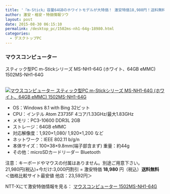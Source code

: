 ```yaml
---
title: '『m-Stick』容量64GBのホワイトモデルが大特価！ 激安特価18,980円！送料無料！'
author: 激安・格安・特価情報ツウ
layout: post
date: 2015-08-30 06:15:10
permalink: /desktop_pc/1502ms-nh1-64g-18980.html
categories:
  - デスクトップPC
---
```

### マウスコンピューター
スティック型PC m-Stickシリーズ MS-NH1-64G (ホワイト、64GB eMMC) 1502MS-NH1-64G

<div class="img-bg2 img_L">
  <a href="//px.a8.net/svt/ejp?a8mat=ZYP6S+8IMA3E+S1Q+BWGDT&#038;a8ejpredirect=//nttxstore.jp/_II_M714958498" target="_blank"><br /> <img border="0" alt="マウスコンピューター スティック型PC m-Stickシリーズ MS-NH1-64G (ホワイト、64GB eMMC) 1502MS-NH1-64G" src="//i2.wp.com/image.nttxstore.jp/l2_images/M/M7/M714958498.jpg?w=120" data-recalc-dims="1" /></a>
</div>

<!--more-->

  * OS：Windows 8.1 with Bing 32ビット
  * CPU：インテル Atom Z3735F 4コア/1.33GHz/最大1.83GHz
  * メモリ：PC3-10600 DDR3L 2GB
  * ストレージ：64GB eMMC
  * 対応解像度：1,920×1,080/ 1,920×1,200 など
  * ネットワーク：IEEE 802.11 b/g/n
  * 本体サイズ：100×38×9.8mm(端子部含まず) 重量：約44g
  * その他：microSDカードリーダー Bluetooth

注意：キーボードやマウスの付属はありません。別途ご用意下さい。
<br clear="all" />21,980円(税込)+今だけ:3,000円割引 = 激安特価 <span class="tokka-price"><strong>18,980</strong></span> 円（税込）**送料無料**
＜価格比較サイト最安値 他店：23,592円＞

NTT-Xにて激安特価情報を見る： <span class="fs150p"><a href="//px.a8.net/svt/ejp?a8mat=ZYP6S+8IMA3E+S1Q+BWGDT&#038;a8ejpredirect=//nttxstore.jp/_II_M714958498" target="_blank">マウスコンピューター 1502MS-NH1-64G</a></span>